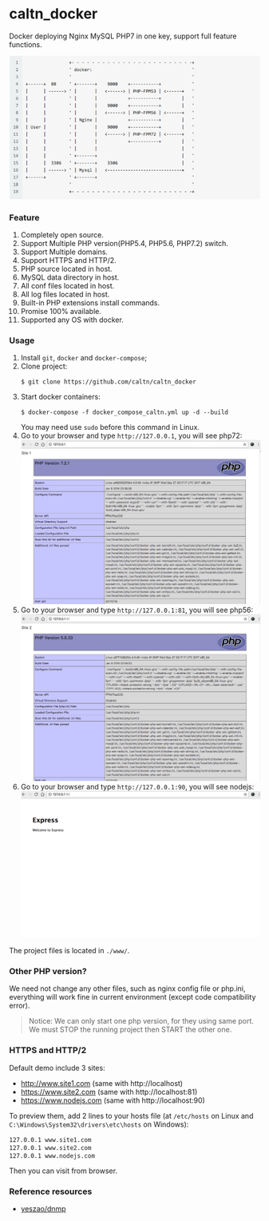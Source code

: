 # caltn_docker

Docker deploying Nginx MySQL PHP7 in one key, support full feature functions.

![Demo Image](./doc/docker.png)

### Feature
1. Completely open source.
2. Support Multiple PHP version(PHP5.4, PHP5.6, PHP7.2) switch.
3. Support Multiple domains.
4. Support HTTPS and HTTP/2.
5. PHP source located in host.
6. MySQL data directory in host.
7. All conf files located in host.
8. All log files located in host.
9. Built-in PHP extensions install commands.
10. Promise 100% available.
11. Supported any OS with docker.

### Usage
1. Install `git`, `docker` and `docker-compose`;
2. Clone project:
    ```
    $ git clone https://github.com/caltn/caltn_docker
    ```
4. Start docker containers:
    ```
    $ docker-compose -f docker_compose_caltn.yml up -d --build
    ```
    You may need use `sudo` before this command in Linux.
5. Go to your browser and type `http://127.0.0.1`, you will see php72:
![Demo Image](./doc/site1.png)
6. Go to your browser and type `http://127.0.0.1:81`, you will see php56:
![Demo Image](./doc/site2.png)
7. Go to your browser and type `http://127.0.0.1:90`, you will see nodejs:
![Demo Image](./doc/nodejs.png)

The project files is located in `./www/`.

### Other PHP version?
We need not change any other files, such as nginx config file or php.ini, everything will work fine in current environment (except code compatibility error).

> Notice: We can only start one php version, for they using same port. We must STOP the running project then START the other one.

### HTTPS and HTTP/2
Default demo include 3 sites:
* http://www.site1.com (same with http://localhost)
* https://www.site2.com (same with http://localhost:81)
* https://www.nodejs.com (same with http://localhost:90)

To preview them, add 2 lines to your hosts file (at `/etc/hosts` on Linux and `C:\Windows\System32\drivers\etc\hosts` on Windows):
```
127.0.0.1 www.site1.com
127.0.0.1 www.site2.com
127.0.0.1 www.nodejs.com
```
Then you can visit from browser.

### Reference resources
- [yeszao/dnmp](https://github.com/yeszao/dnmp)